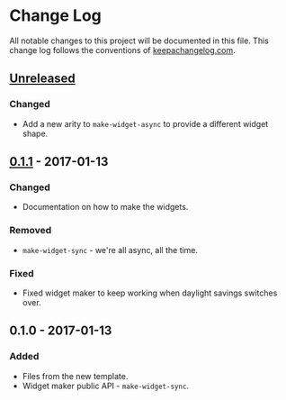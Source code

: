 # Change Log
All notable changes to this project will be documented in this file. This change log follows the conventions of [keepachangelog.com](http://keepachangelog.com/).

## [Unreleased]
### Changed
- Add a new arity to `make-widget-async` to provide a different widget shape.

## [0.1.1] - 2017-01-13
### Changed
- Documentation on how to make the widgets.

### Removed
- `make-widget-sync` - we're all async, all the time.

### Fixed
- Fixed widget maker to keep working when daylight savings switches over.

## 0.1.0 - 2017-01-13
### Added
- Files from the new template.
- Widget maker public API - `make-widget-sync`.

[Unreleased]: https://github.com/your-name/async-tea-party/compare/0.1.1...HEAD
[0.1.1]: https://github.com/your-name/async-tea-party/compare/0.1.0...0.1.1
